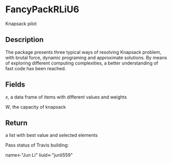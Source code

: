 # FancyPackRLiU6

Knapsack pilot 

## Description
The package presents three typical ways of resolving Knapsack problem, with brutal force, dynamic programing and approximate solutions. By means of exploring different computing complexities, a better understanding of fast code has been reached.

## Fields
*x*, a data frame of items with different values and weights

*W*, the capacity of knapsack

## Return
a list with best value and selected elements 

Pass status of Travis building:


name<-"Jun Li"
liuid<-"junli559"